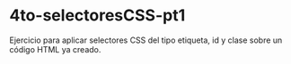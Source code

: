 # 4to-selectoresCSS-pt1
Ejercicio para aplicar selectores CSS del tipo etiqueta, id y clase sobre un código HTML ya creado.
